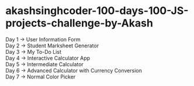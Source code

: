 # akashsinghcoder-100-days-100-JS-projects-challenge-by-Akash

Day 1 -> User Information Form<br>
Day 2 -> Student Marksheet Generator<br>
Day 3 -> My To-Do List<br>
Day 4 -> Interactive Calculator App<br>
Day 5 -> Intermediate Calculator<br>
Day 6 -> Advanced Calculator with Currency Conversion<br>
Day 7 -> Normal Color Picker<br>

